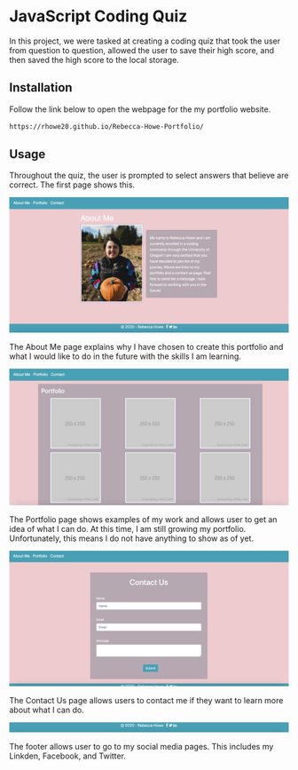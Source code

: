 # JavaScript Coding Quiz

In this project, we were tasked at creating a coding quiz that took the user from question to question, allowed the user to save their high score, and then saved the high score to the local storage.

## Installation

Follow the link below to open the webpage for the my portfolio website.

```bash
https://rhowe20.github.io/Rebecca-Howe-Portfolio/
```

## Usage 

Throughout the quiz, the user is prompted to select answers that believe are correct. The first page shows this.

![About Me Page](https://github.com/rhowe20/Rebecca-Howe-Portfolio/blob/main/Images/aboutMe.png) 

The About Me page explains why I have chosen to create this portfolio and what I would like to do in the future with the skills I am learning.

![Portfolio Page](https://github.com/rhowe20/Rebecca-Howe-Portfolio/blob/main/Images/portfolio.png)

The Portfolio page shows examples of my work and allows user to get an idea of what I can do. At this time, I am still growing my portfolio. Unfortunately, this means I do not have anything to show as of yet.

![Contact Us Page](https://github.com/rhowe20/Rebecca-Howe-Portfolio/blob/main/Images/contactUs.png) 

The Contact Us page allows users to contact me if they want to learn more about what I can do.

![Footer](https://github.com/rhowe20/Rebecca-Howe-Portfolio/blob/main/Images/footer.png)

The footer allows user to go to my social media pages. This includes my Linkden, Facebook, and Twitter.